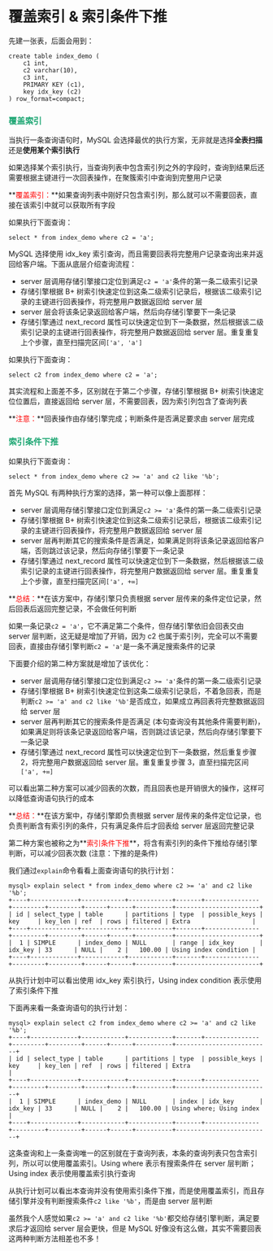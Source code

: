 # 覆盖索引 & 索引条件下推

先建一张表，后面会用到：

```mysql
create table index_demo (
    c1 int,
    c2 varchar(10),
    c3 int,
    PRIMARY KEY (c1),
    key idx_key (c2)
) row_format=compact;
```

### <font color=#1FA774>覆盖索引</font>

当执行一条查询语句时，MySQL 会选择最优的执行方案，无非就是选择**全表扫描**还是**使用某个索引执行**

如果选择某个索引执行，当查询列表中包含索引列之外的字段时，查询到结果后还需要根据主键进行一次回表操作，在聚簇索引中查询到完整用户记录

**<font color='red'>覆盖索引：</font>**如果查询列表中刚好只包含索引列，那么就可以不需要回表，直接在该索引中就可以获取所有字段

如果执行下面查询：

```mysql
select * from index_demo where c2 = 'a';
```

MySQL 选择使用 idx_key 索引查询，而且需要回表将完整用户记录查询出来并返回给客户端。下面从底层介绍查询流程：

- server 层调用存储引擎接口定位到满足`c2 = 'a'`条件的第一条二级索引记录
- 存储引擎根据 B+ 树索引快速定位到这条二级索引记录后，根据该二级索引记录的主键进行回表操作，将完整用户数据返回给 server 层
- server 层会将该条记录返回给客户端，然后向存储引擎要下一条记录
- 存储引擎通过 next_record 属性可以快速定位到下一条数据，然后根据该二级索引记录的主键进行回表操作，将完整用户数据返回给 server 层。重复重复上个步骤，直至扫描完区间`['a', 'a']`

如果执行下面查询：

```mysql
select c2 from index_demo where c2 = 'a';
```

其实流程和上面差不多，区别就在于第二个步骤，存储引擎根据 B+ 树索引快速定位位置后，直接返回给 server 层，不需要回表，因为索引列包含了查询列表

**<font color='red'>注意：</font>**回表操作由存储引擎完成；判断条件是否满足要求由 server 层完成

### <font color=#1FA774>索引条件下推</font>

如果执行下面查询：

```mysql
select * from index_demo where c2 >= 'a' and c2 like '%b';
```

首先 MySQL 有两种执行方案的选择，第一种可以像上面那样：

- server 层调用存储引擎接口定位到满足`c2 >= 'a'`条件的第一条二级索引记录
- 存储引擎根据 B+ 树索引快速定位到这条二级索引记录后，根据该二级索引记录的主键进行回表操作，将完整用户数据返回给 server 层
- server 层再判断其它的搜索条件是否满足，如果满足则将该条记录返回给客户端，否则跳过该记录，然后向存储引擎要下一条记录
- 存储引擎通过 next_record 属性可以快速定位到下一条数据，然后根据该二级索引记录的主键进行回表操作，将完整用户数据返回给 server 层。重复重复上个步骤，直至扫描完区间`['a', +∞]`

**<font color='red'>总结：</font>**在该方案中，存储引擎只负责根据 server 层传来的条件定位记录，然后回表后返回完整记录，不会做任何判断

如果一条记录`c2 = 'a'`，它不满足第二个条件，但存储引擎依旧会回表交由 server 层判断，这无疑是增加了开销，因为 c2 也属于索引列，完全可以不需要回表，直接由存储引擎判断`c2 = 'a'`是一条不满足搜索条件的记录

下面要介绍的第二种方案就是增加了该优化：

- server 层调用存储引擎接口定位到满足`c2 >= 'a'`条件的第一条二级索引记录
- 存储引擎根据 B+ 树索引快速定位到这条二级索引记录后，不着急回表，而是判断`c2 >= 'a' and c2 like '%b'`是否成立，如果成立再回表将完整数据返回给 server 层
- server 层再判断其它的搜索条件是否满足 (本句查询没有其他条件需要判断)，如果满足则将该条记录返回给客户端，否则跳过该记录，然后向存储引擎要下一条记录
- 存储引擎通过 next_record 属性可以快速定位到下一条数据，然后重复步骤 2，将完整用户数据返回给 server 层。重复重复步骤 3，直至扫描完区间`['a', +∞]`

可以看出第二种方案可以减少回表的次数，而且回表也是开销很大的操作，这样可以降低查询语句执行的成本

**<font color='red'>总结：</font>**在该方案中，存储引擎即负责根据 server 层传来的条件定位记录，也负责判断含有索引列的条件，只有满足条件后才回表给 server 层返回完整记录

第二种方案也被称之为**<font color='red'>索引条件下推</font>**，将含有索引列的条件下推给存储引擎判断，可以减少回表次数 (注意：下推的是条件)

我们通过`explain`命令看看上面查询语句的执行计划：

```mysql
mysql> explain select * from index_demo where c2 >= 'a' and c2 like '%b';
+----+-------------+------------+------------+-------+---------------+---------+---------+------+------+----------+-----------------------+
| id | select_type | table      | partitions | type  | possible_keys | key     | key_len | ref  | rows | filtered | Extra                 |
+----+-------------+------------+------------+-------+---------------+---------+---------+------+------+----------+-----------------------+
|  1 | SIMPLE      | index_demo | NULL       | range | idx_key       | idx_key | 33      | NULL |    2 |   100.00 | Using index condition |
+----+-------------+------------+------------+-------+---------------+---------+---------+------+------+----------+-----------------------+
```

从执行计划中可以看出使用 idx_key 索引执行，Using index condition 表示使用了索引条件下推

下面再来看一条查询语句的执行计划：

```mysql
mysql> explain select c2 from index_demo where c2 >= 'a' and c2 like '%b';
+----+-------------+------------+------------+-------+---------------+---------+---------+------+------+----------+--------------------------+
| id | select_type | table      | partitions | type  | possible_keys | key     | key_len | ref  | rows | filtered | Extra                    |
+----+-------------+------------+------------+-------+---------------+---------+---------+------+------+----------+--------------------------+
|  1 | SIMPLE      | index_demo | NULL       | index | idx_key       | idx_key | 33      | NULL |    2 |   100.00 | Using where; Using index |
+----+-------------+------------+------------+-------+---------------+---------+---------+------+------+----------+--------------------------+
```

这条查询和上一条查询唯一的区别就在于查询列表，本条的查询列表只包含索引列，所以可以使用覆盖索引。Using where 表示有搜索条件在 server 层判断；Using index 表示使用覆盖索引执行查询

从执行计划可以看出本查询并没有使用索引条件下推，而是使用覆盖索引，而且存储引擎并没有判断搜索条件`c2 like '%b'`，而是由 server 层判断

虽然我个人感觉如果`c2 >= 'a' and c2 like '%b'`都交给存储引擎判断，满足要求后才返回给 server 层会更快，但是 MySQL 好像没有这么做，其实不需要回表这两种判断方法相差也不多！